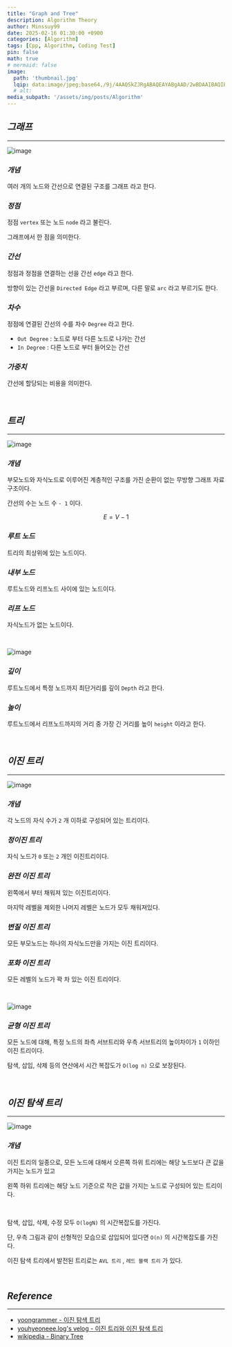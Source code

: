 ```yaml
---
title: "Graph and Tree"
description: Algorithm Theory
author: Minssuy99
date: 2025-02-16 01:30:00 +0900
categories: [Algorithm]
tags: [Cpp, Algorithm, Coding Test]
pin: false
math: true
# mermaid: false
image:
  path: 'thumbnail.jpg'
  lqip: data:image/jpeg;base64,/9j/4AAQSkZJRgABAQEAYABgAAD/2wBDAAIBAQIBAQICAgICAgICAwUDAwMDAwYEBAMFBwYHBwcGBwcICQsJCAgKCAcHCg0KCgsMDAwMBwkODw0MDgsMDAz/2wBDAQICAgMDAwYDAwYMCAcIDAwMDAwMDAwMDAwMDAwMDAwMDAwMDAwMDAwMDAwMDAwMDAwMDAwMDAwMDAwMDAwMDAz/wAARCAAEABQDASIAAhEBAxEB/8QAFQABAQAAAAAAAAAAAAAAAAAAAAn/xAAUEAEAAAAAAAAAAAAAAAAAAAAA/8QAFgEBAQEAAAAAAAAAAAAAAAAAAAUH/8QAFBEBAAAAAAAAAAAAAAAAAAAAAP/aAAwDAQACEQMRAD8AsAAqMvAAf//Z
  # alt:
media_subpath: '/assets/img/posts/Algorithm'
---
```


<!----------------------북마크---------------------------->

## _**그래프**_
---

![image](graph.jpg)

### _**개념**_

여러 개의 노드와 간선으로 연결된 구조를 그래프 라고 한다.

### _**정점**_

정점 `vertex` 또는 노드 `node` 라고 불린다.

그래프에서 한 점을 의미한다.

### _**간선**_

정점과 정점을 연결하는 선을 간선 `edge` 라고 한다.

방향이 있는 간선을 `Directed Edge` 라고 부르며, 다른 말로 `arc` 라고 부르기도 한다.

### _**차수**_

정점에 연결된 간선의 수를 차수 `Degree` 라고 한다.

* `Out Degree` : 노드로 부터 다른 노드로 나가는 간선
* `In Degree` : 다른 노드로 부터 들어오는 간선

### _**가중치**_

간선에 할당되는 비용을 의미한다.

<br>

## _**트리**_
---

![image](tree.jpg)

### _**개념**_

부모노드와 자식노드로 이루어진 계층적인 구조를 가진 순환이 없는 무방향 그래프 자료구조이다.

간선의 수는 노드 수 `- 1` 이다.

$$
\begin{equation}  
  E = V - 1  
  \label{eq:tree_edges}  
\end{equation}  
$$

### _**루트 노드**_

트리의 최상위에 있는 노드이다.

### _**내부 노드**_

루트노드와 리프노드 사이에 있는 노드이다.

### _**리프 노드**_

자식노드가 없는 노드이다.

<br>

![image](node_height_depth.jpg)

### _**깊이**_

루트노드에서 특정 노드까지 최단거리를 깊이 `Depth` 라고 한다.

### _**높이**_

루트노드에서 리프노드까지의 거리 중 가장 긴 거리를 높이 `height` 이라고 한다.

<br>

## _**이진 트리**_
---

![image](binary_trees.jpg)

### _**개념**_

각 노드의 자식 수가 `2` 개 이하로 구성되어 있는 트리이다.

### _**정이진 트리**_

자식 노드가 `0` 또는 `2` 개인 이진트리이다.


### _**완전 이진 트리**_

왼쪽에서 부터 채워져 있는 이진트리이다.

마지막 레벨을 제외한 나머지 레벨은 노드가 모두 채워져있다.

### _**변질 이진 트리**_

모든 부모노드는 하나의 자식노드만을 가지는 이진 트리이다.

### _**포화 이진 트리**_

모든 레벨의 노드가 꽉 차 있는 이진 트리이다.

<br>

![image](balanced_tree.jpg)

### _**균형 이진 트리**_

모든 노드에 대해, 특정 노드의 좌측 서브트리와 우측 서브트리의 높이차이가 `1` 이하인 이진 트리이다.

탐색, 삽입, 삭제 등의 연산에서 시간 복잡도가 `O(log n)` 으로 보장된다.

<br>

## _**이진 탐색 트리**_
---

![image](binary_search_tree.jpg)

### _**개념**_

이진 트리의 일종으로, 모든 노드에 대해서 오른쪽 하위 트리에는 해당 노드보다 큰 값을 가지는 노드가 있고

왼쪽 하위 트리에는 해당 노드 기준으로 작은 값을 가지는 노드로 구성되어 있는 트리이다.

<br>

탐색, 삽입, 삭제, 수정 모두 `O(logN)` 의 시간복잡도를 가진다.

단, 우측 그림과 같이 선형적인 모습으로 삽입되어 있다면 `O(n)` 의 시간복잡도를 가진다.

이진 탐색 트리에서 발전된 트리로는 `AVL 트리` , `레드 블랙 트리` 가 있다.

<br>

## _**Reference**_
---

* [yoongrammer - 이진 탐색 트리](https://yoongrammer.tistory.com/71)
* [youhyeoneee.log's velog - 이진 트리와 이진 탐색 트리](https://velog.io/@youhyeoneee/%EC%9D%B4%EC%A7%84-%ED%8A%B8%EB%A6%AC%EC%99%80-%EC%9D%B4%EC%A7%84-%ED%83%90%EC%83%89-%ED%8A%B8%EB%A6%AC)
* [wikipedia - Binary Tree](https://ko.wikipedia.org/wiki/%EC%9D%B4%EC%A7%84_%ED%8A%B8%EB%A6%AC)